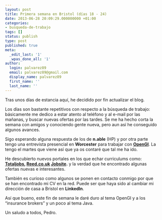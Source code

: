 ```yaml
---
layout: post
title: Primera semana en Bristol (días 18 - 24)
date: 2013-06-28 20:09:29.000000000 +01:00
categories:
- busqueda-de-trabajo
tags: []
status: publish
type: post
published: true
meta:
  _edit_last: '1'
  _wpas_done_all: '1'
author:
  login: palvarez89
  email: palvarez89@gmail.com
  display_name: palvarez89
  first_name: ''
  last_name: ''
---
```

Tras unos días de estancia aquí, he decidido por fin actualizar el blog.

Los días son bastante repetitivos con respecto a la búsqueda de trabajo:
básicamente me dedico a estar atento al teléfono y al e-mail por las mañanas, y
buscar nuevas ofertas por las tardes. Se me ha hecho corta la semana con amigos
y conociendo gente nueva, pero aun así he conseguido algunos avances.

Sigo esperando alguna respuesta de los de **n.able** (HP) y por otra parte
tengo una entrevista presencial en **Worcester** para trabajar con
**[OpenGI][1]**. La tengo el martes que viene así que ya os contaré que tal me
ha ido.

<!--more-->

He descubierto nuevos portales en los que echar curriculums como:
**[Totaljobs][2], [Reed.co.uk][3] [Jobsite][4].** y la verdad que he encontrado
algunas ofertas nuevas e interesantes.

También es curioso como algunos se ponen en contacto conmigo por que se han
encontrado mi CV en la red. Puede ser que haya sido al cambiar mi dirección de
casa a Bristol en **LinkedIn**.

Así que bueno, este fin de semana le daré duro al tema OpenGI y a los
&#8220;insurance brokers&#8221; y un poco al tema Java.

Un saludo a todos,
Pedro.

 [1]: http://www.opengi.co.uk/
 [2]: http://www.totaljobs.co.uk
 [3]: http://www.reed.co.uk
 [4]: http://www.jobsite.co.uk
